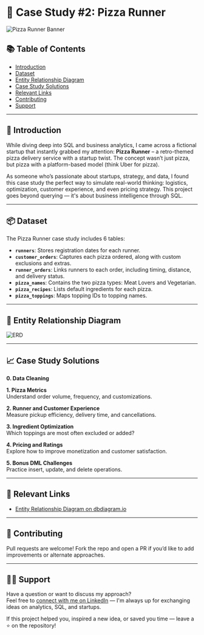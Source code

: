 # 🍕 Case Study #2: Pizza Runner

![Pizza Runner Banner](https://github.com/user-attachments/assets/350710cf-08fd-4f59-9cea-f4d4aadc5767)

## 📚 Table of Contents

- [Introduction](#introduction)
- [Dataset](#dataset)
- [Entity Relationship Diagram](#entity-relationship-diagram)
- [Case Study Solutions](#case-study-solutions)
- [Relevant Links](#relevant-links)
- [Contributing](#contributing)
- [Support](#support)

---

## 🧠 Introduction

While diving deep into SQL and business analytics, I came across a fictional startup that instantly grabbed my attention: **Pizza Runner** – a retro-themed pizza delivery service with a startup twist. The concept wasn’t just pizza, but pizza with a platform-based model (think Uber for pizza).

As someone who’s passionate about startups, strategy, and data, I found this case study the perfect way to simulate real-world thinking: logistics, optimization, customer experience, and even pricing strategy. This project goes beyond querying — it's about business intelligence through SQL.

---

## 📦 Dataset

The Pizza Runner case study includes 6 tables:

- **`runners`**: Stores registration dates for each runner.
- **`customer_orders`**: Captures each pizza ordered, along with custom exclusions and extras.
- **`runner_orders`**: Links runners to each order, including timing, distance, and delivery status.
- **`pizza_names`**: Contains the two pizza types: Meat Lovers and Vegetarian.
- **`pizza_recipes`**: Lists default ingredients for each pizza.
- **`pizza_toppings`**: Maps topping IDs to topping names.

---

## 🔗 Entity Relationship Diagram

![ERD](insert-erd-image-link-here)

---

## 📈 Case Study Solutions

**0. Data Cleaning**

**1. Pizza Metrics**  
Understand order volume, frequency, and customizations.

**2. Runner and Customer Experience**  
Measure pickup efficiency, delivery time, and cancellations.

**3. Ingredient Optimization**  
Which toppings are most often excluded or added?

**4. Pricing and Ratings**  
Explore how to improve monetization and customer satisfaction.

**5. Bonus DML Challenges**  
Practice insert, update, and delete operations.

---

## 🔗 Relevant Links

- [Entity Relationship Diagram on dbdiagram.io](https://dbdiagram.io/)

---

## 🤝 Contributing

Pull requests are welcome! Fork the repo and open a PR if you’d like to add improvements or alternate approaches.

---

## 🙋‍♂️ Support

Have a question or want to discuss my approach?  
Feel free to [connect with me on LinkedIn](https://www.linkedin.com/in/officialdannyroque/) — I'm always up for exchanging ideas on analytics, SQL, and startups.

If this project helped you, inspired a new idea, or saved you time — leave a ⭐ on the repository!
